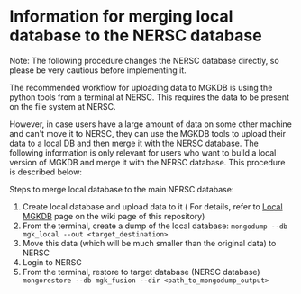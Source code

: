 # Information for merging local database to the NERSC database 

Note: The following procedure changes the NERSC database directly, so please be very cautious before implementing it.

The recommended workflow for uploading data to MGKDB is using the python tools from a terminal at NERSC. This requires the data to be present on the file system at NERSC.


However, in case users have a large amount of data on some other machine and can't move it to NERSC, they can use the MGKDB tools to upload their data to a local DB and then merge it with the NERSC database. 
The following information is only relevant for users who want to build a local version of MGKDB and merge it with the NERSC database. This procedure is described below: 

Steps to merge local database to the main NERSC database: 
1. Create local database and upload data to it ( For details, refer to [Local MGKDB](https://github.com/Sapientai/MGKDB/wiki/Local-MGKDB) page on the wiki page of this repository)
2. From the terminal, create a dump of the local database: ```mongodump --db mgk_local --out <target_destination>```
3. Move this data (which will be much smaller than the original data) to NERSC 
4. Login to NERSC
5. From the terminal, restore to target database (NERSC database) ``` mongorestore --db mgk_fusion --dir <path_to_mongodump_output>```


